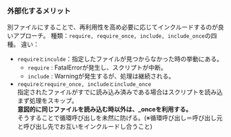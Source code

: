 ### 外部化するメリット
別ファイルにすることで、再利用性を高め必要に応じてインクルードするのが良いアプローチ。
種類：```require, require_once, include, include_once```の四種。
違い：
- ```requireとinculde```：指定したファイルが見つからなかった時の挙動にある。
  - ```require``` : FatalErrorが発生し、スクリプトが中断。
  - ```include``` : Warningが発生するが、処理は継続される。
- ```requireとrequire_once, includeとinclude_once```  
指定されたファイルがすでに読み込み済みである場合はスクリプトを読み込まず処理をスキップ。  
**意図的に同じファイルを読み込む時以外は、_onceを利用する。**  
そうすることで循環呼び出しを未然に防げる。(※循環呼び出し＝呼び出し元と呼び出し先でお互いをインクルードし合うこと)
